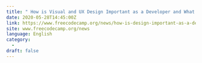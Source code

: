 ```yaml
---
title: " How is Visual and UX Design Important as a Developer and What Can You Do to Level Up? "
date: 2020-05-28T14:45:00Z
link: https://www.freecodecamp.org/news/how-is-design-important-as-a-developer-and-what-can-you-do-to-level-up/?utm_medium=RSS&utm_source=news.12bit.vn
site: www.freecodecamp.org/news
language: English
category:
  -   
draft: false
---
```

